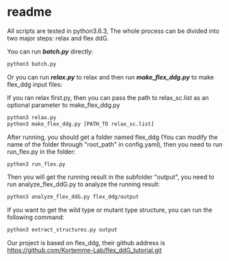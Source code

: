 # readme

All scripts are tested in python3.6.3, The whole process can be divided into two major steps: relax and flex ddG.

You can run ***batch.py*** directly:

```bash
python3 batch.py
```

 Or you can run ***relax.py*** to relax and then run ***make_flex_ddg.py*** to make flex_ddg input files:

If you ran relax first.py, then you can pass the path to relax_sc.list as an optional parameter to make_flex_ddg.py

```bash
python3 relax.py
python3 make_flex_ddg.py [PATH_TO relax_sc.list]
```

After running, you should get a folder named flex_ddg (You can modify the name of the folder through "root_path" in config.yaml), then you need to run run_flex.py in the folder:

```bash
python3 run_flex.py
```

Then you will get the running result in the subfolder "output", you need to run analyze_flex_ddG.py to analyze the running result:

```bash
python3 analyze_flex_ddG.py flex_ddg/output
```

If you want to get the wild type or mutant type structure, you can run the following command:

```bash
python3 extract_structures.py output
```
Our project is based on flex_ddg, their github address is https://github.com/Kortemme-Lab/flex_ddG_tutorial.git
